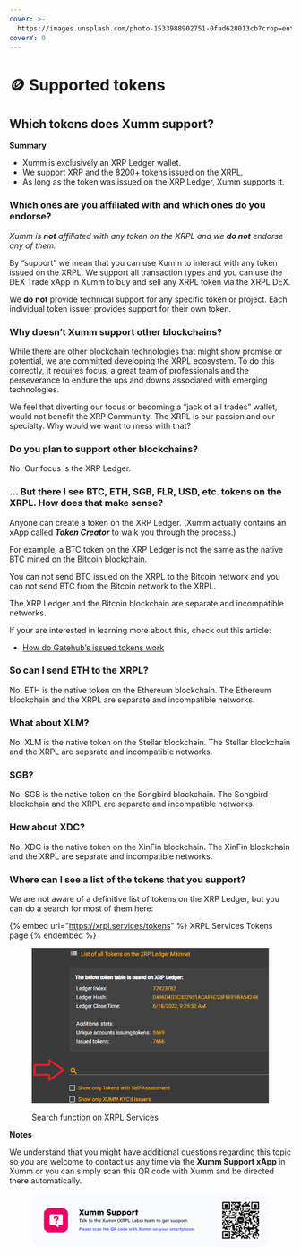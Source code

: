 ```yaml
---
cover: >-
  https://images.unsplash.com/photo-1533988902751-0fad628013cb?crop=entropy&cs=tinysrgb&fm=jpg&ixid=MnwxOTcwMjR8MHwxfHNlYXJjaHwyfHx0b2tlbnN8ZW58MHx8fHwxNjc0NTczMTM3&ixlib=rb-4.0.3&q=80
coverY: 0
---
```


# 🪙 Supported tokens

## Which tokens does Xumm support?

**Summary**

* Xumm is exclusively an XRP Ledger wallet.
* We support XRP and the 8200+ tokens issued on the XRPL.
* As long as the token was issued on the XRP Ledger, Xumm supports it.

### **Which ones are you affiliated with and which ones do you endorse?**

_Xumm is **not** affiliated with any token on the XRPL and we **do not** endorse any of them._

By “support” we mean that you can use Xumm to interact with any token issued on the XRPL. We support all transaction types and you can use the DEX Trade xApp in Xumm to buy and sell any XRPL token via the XRPL DEX.

We **do not** provide technical support for any specific token or project. Each individual token issuer provides support for their own token.

### **Why doesn’t Xumm support other blockchains?**

While there are other blockchain technologies that might show promise or potential,  we are committed developing the XRPL ecosystem. To do this correctly, it requires focus, a great team of professionals and the perseverance to endure the ups and downs associated with emerging technologies.

We feel that diverting our focus or becoming a “jack of all trades” wallet, would not benefit the XRP Community. The XRPL is our passion and our specialty. Why would we want to mess with that?

### **Do you plan to support other blockchains?**

No. Our focus is the XRP Ledger.

### **… But there I see BTC, ETH, SGB, FLR, USD, etc. tokens on the XRPL. How does that make sense?**

Anyone can create a token on the XRP Ledger. (Xumm actually contains an xApp called _**Token Creator**_ to walk you through the process.)

For example, a BTC token on the XRP Ledger is not the same as the native BTC mined on the Bitcoin blockchain.

You can not send BTC issued on the XRPL to the Bitcoin network and you can not send BTC from the Bitcoin network to the XRPL.

The XRP Ledger and the Bitcoin blockchain are separate and incompatible networks.

If your are interested in learning more about this, check out this article:

* [How do Gatehub’s issued tokens work](https://support.xumm.app/hc/en-us/articles/4619198806802)

### **So can I send ETH to the XRPL?**

No. ETH is the native token on the Ethereum blockchain. The Ethereum blockchain and the XRPL are separate and incompatible networks.

### **What about XLM?**

No. XLM is the native token on the Stellar blockchain. The Stellar blockchain and the XRPL are separate and incompatible networks.

### **SGB?**

No. SGB is the native token on the Songbird blockchain. The Songbird blockchain and the XRPL are separate and incompatible networks.

### **How about XDC?**

No. XDC is the native token on the XinFin blockchain. The XinFin blockchain and the XRPL are separate and incompatible networks.

### **Where can I see a list of the tokens that you support?**

We are not aware of a definitive list of tokens on the XRP Ledger, but you can do a search for most of them here:

{% embed url="https://xrpl.services/tokens" %}
XRPL Services Tokens page
{% endembed %}

<figure><img src="../.gitbook/assets/XRPL Servceis - Search Bar.png" alt=""><figcaption><p>Search function on XRPL Services</p></figcaption></figure>

**Notes**

We understand that you might have additional questions regarding this topic so you are welcome to contact us any time via the **Xumm Support xApp** in Xumm or you can simply scan this QR code with Xumm and be directed there automatically.

<figure><img src="../.gitbook/assets/Support banner Xumm.png" alt=""><figcaption></figcaption></figure>
